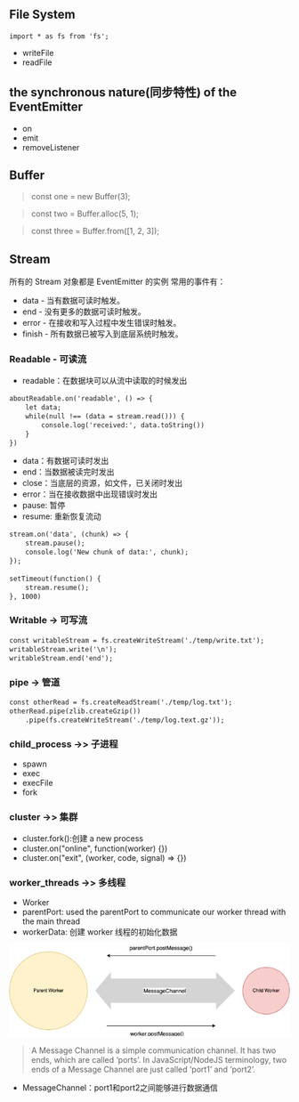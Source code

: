 ## File System
```
import * as fs from 'fs';
```
- writeFile
- readFile

## the synchronous nature(同步特性) of the EventEmitter
- on
- emit
- removeListener

## Buffer
> const one = new Buffer(3);

> const two = Buffer.alloc(5, 1);

> const three = Buffer.from([1, 2, 3]);

## Stream
所有的 Stream 对象都是 EventEmitter 的实例
常用的事件有：

- data - 当有数据可读时触发。
- end - 没有更多的数据可读时触发。
- error - 在接收和写入过程中发生错误时触发。
- finish - 所有数据已被写入到底层系统时触发。
### Readable - 可读流
- readable：在数据块可以从流中读取的时候发出
```
aboutReadable.on('readable', () => {
    let data;
    while(null !== (data = stream.read())) {
        console.log('received:', data.toString())
    }
})
```
- data：有数据可读时发出
- end：当数据被读完时发出
- close：当底层的资源，如文件，已关闭时发出
- error：当在接收数据中出现错误时发出
- pause: 暂停
- resume: 重新恢复流动
```
stream.on('data', (chunk) => {
    stream.pause();
    console.log('New chunk of data:', chunk);
});

setTimeout(function() {
    stream.resume();
}, 1000)
```
### Writable -> 可写流
```
const writableStream = fs.createWriteStream('./temp/write.txt');
writableStream.write('\n');
writableStream.end('end');
```

### pipe -> 管道
```
const otherRead = fs.createReadStream('./temp/log.txt');
otherRead.pipe(zlib.createGzip())
    .pipe(fs.createWriteStream('./temp/log.text.gz'));
```

### child_process  ->> 子进程
- spawn
- exec
- execFile
- fork

### cluster ->> 集群
- cluster.fork():创建 a new process
- cluster.on("online", function(worker) {})
- cluster.on("exit", (worker, code, signal) => {})

### worker_threads ->> 多线程
- Worker
- parentPort: used the  parentPort to communicate our worker thread with the main thread
- workerData: 创建 worker 线程的初始化数据  

![](img/MessageChannel.png)  

> A Message Channel is a simple communication channel. It has two ends, which are called ‘ports’. In JavaScript/NodeJS terminology, two ends of a Message Channel are just called ‘port1’ and ‘port2’.

- MessageChannel：port1和port2之间能够进行数据通信